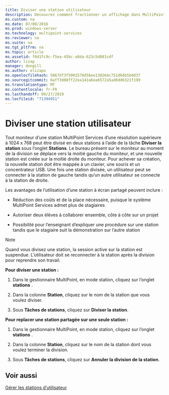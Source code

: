 ```yaml
---
title: Diviser une station utilisateur
description: Découvrez comment fractionner un affichage dans MultiPoint services pour que deux utilisateurs puissent utiliser la même station
ms.custom: na
ms.date: 07/08/2016
ms.prod: windows-server
ms.technology: multipoint-services
ms.reviewer: na
ms.suite: na
ms.tgt_pltfrm: na
ms.topic: article
ms.assetid: f0d1fc9c-f5ea-45bc-a8da-623c5d081cdf
author: lizap
manager: dongill
ms.author: elizapo
ms.openlocfilehash: 5067df3f5902570d56ee130264c751d66b5b0d3f
ms.sourcegitcommit: 6aff3d88ff22ea141a6ea6572a5ad8dd6321f199
ms.translationtype: MT
ms.contentlocale: fr-FR
ms.lasthandoff: 09/27/2019
ms.locfileid: "71394951"
---
```

# <a name="split-a-user-station"></a>Diviser une station utilisateur
Tout moniteur d’une station MultiPoint Services d’une résolution supérieure à 1024 x 768 peut être divisé en deux stations à l’aide de la tâche **Diviser la station** sous l’onglet **Stations**. Le bureau présent sur le moniteur au moment de la division se déplace vers la moitié gauche du moniteur, et une nouvelle station est créée sur la moitié droite du moniteur. Pour achever sa création, la nouvelle station doit être mappée à un clavier, une souris et un concentrateur USB. Une fois une station divisée, un utilisateur peut se connecter à la station de gauche tandis qu’un autre utilisateur se connecte à la station de droite.  
  
Les avantages de l’utilisation d’une station à écran partagé peuvent inclure :  
  
-   Réduction des coûts et de la place nécessaire, puisque le système MultiPoint Services admet plus de stagiaires  
  
-   Autoriser deux élèves à collaborer ensemble, côte à côte sur un projet  
  
-   Possibilité pour l’enseignant d’expliquer une procédure sur une station tandis que le stagiaire suit la démonstration sur l’autre station  
   
> [!NOTE]  
> Quand vous divisez une station, la session active sur la station est suspendue. L’utilisateur doit se reconnecter à la station après la division pour reprendre son travail.  
  
**Pour diviser une station :**  
  
1.  Dans le gestionnaire MultiPoint, en mode station, cliquez sur l’onglet **stations** .  
  
2.  Dans la colonne **Station**, cliquez sur le nom de la station que vous voulez diviser.  
  
3.  Sous **Tâches de stations**, cliquez sur **Diviser la station**.  
  
**Pour replacer une station partagée sur une seule station :**  
  
1.  Dans le gestionnaire MultiPoint, en mode station, cliquez sur l’onglet **stations** .  
  
2.  Dans la colonne **Station**, cliquez sur le nom de la station dont vous voulez terminer la division.  
  
3.  Sous **Tâches de stations**, cliquez sur **Annuler la division de la station**.  
  
## <a name="see-also"></a>Voir aussi  
[Gérer les stations d’utilisateur](Manage-User-Stations.md)